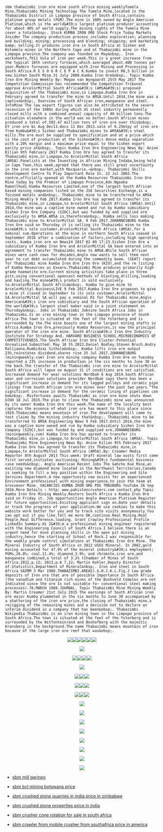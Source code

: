 
```
sbm thabazimbi iron ore mine south africa mining weeklyTumela Mine,Thabazimbi Mining Technology The Tumela Mine,located in the Thabazimbi District in Limpopo province of South Africa,contains platinum group metals (PGM).The mine is 100% owned by Anglo American Platinum,which is the world&#39;s largest platinum producer accounting for about 40% of world supply.The mining rights of the Tumela Mine cover a total&nbsp;. Stock KUMBA IRON ORE Stock Price Today Markets Insider The company production process includes exploration; planning and building; mining; processing and blending; shipping; and marketing &amp; selling.It produces iron ore in South Africa at Sishen and Kolomela mines in the Northern Cape and at Thabazimbi mine in the Limpopo province.The company was founded on May&nbsp;. Iron worksheets.fh11 Vula of iron per week.This is a great increase from the typical 18th century furnaces,which averaged about.400 tonnes per year.Modern furnaces are equipped with.Iron Mining and Processing in South Africa.R E S O U R C E P A C K.Kumba to invest R8,5 billion in new.Sishen South Mine.31 July 2008.Kumba Iron Ore&nbsp;. Topic Kumba Iron Ore Mining Weekly By: Megan van Wyngaardt 25th May 2017 The Competition Commission has recommended the Competition Tribunal approve ArcelorMittal South Africa&#39;s (AMSA&#39;s) proposed acquisition of the Thabazimbi mine,in Limpopo.Kumba Iron Ore in February agreed to transfer the mine to AMSA.Until 2014,the mine was a captive&nbsp;. Overview of South African iron,manganese and steel. InfoMine The low export figures can also be attributed to the severe recession of the 1980s during which US steel industry permanently closed mills with a combined annual capacity of 40 million tons.The situation elsewhere in the world was no better.South African mines produced a total of.592.47 million tons of iron ore over this&nbsp;. EY iron ore bc Aug Dec13.docx 11 Dec 2013.sale of 6.25mtpy of iron ore from Kumba&#39;s Sishen and Thabazimbi mines to AMSA&#39;s steel mills.The ore must be supplied to specification and at a price which is the cost of production at the Sishen&#39;s dense media separation with a.20% margin and a maximum price equal to the Sishen export parity price at&nbsp;. Topic Kumba Iron Ore Engineering News By: Anine Kilian 9th February 2017 Kumba Iron Ore has agreed to transfer its Thabazimbi mine,in Limpopo,to ArcelorMittal South Africa (AMSA).Panelists at the Investing in African Mining Indaba,being held in Cape Town,this week,agreed that there was still great uncertainty in the iron ore market,with Macquarie.→&nbsp;. Thabazimbi Skills Development Centre To Play Important Role In. 22 Jul 2003.The centre,officially opened at the Kumba Resources Thabazimbi Iron Ore Mine today by the Premier of Limpopo Province,Adv.Ngoaka Ramatlhodi.Kumba Resources Limited,one of the largest South African based mining companies listed on the JSE Securities Exchange,is a focused metals and&nbsp;. Thabazimbi mine to be transferred to AMSA Mining Weekly 9 Feb 2017.Kumba Iron Ore has agreed to transfer its Thabazimbi mine,in Limpopo,to ArcelorMittal South Africa (AMSA).Until 2014,the mine was a captive mine owned and run by Kumba subsidiary Sishen Iron Ore Company (SIOC),but was funded by and supplied ore exclusively to AMSA.AMSA is,therefore&nbsp;. Kumba sells loss making Thabazimbi mine to ArcelorMittal SA. 9 Feb 2017.JOHANNESBURG Kumba Iron Ore said on Thursday it is selling its Thabazimbi mine to the mine&#39;s sole customer,ArcelorMittal South Africa (AMSA),for a nominal sum.Operations at the mine in northern South Africa ceased in September 2016 after a combination of factors,including high operating costs. kumba iron ore on News24 2017 02 09 17:23.Sishen Iron Ore a subsidiary of Kumba Iron Ore and ArcelorMittal SA have entered into an agreement to transfer Thabazimbi mine to AMSA.While South African mines were cash cows for decades,Anglo now wants to sell them next year to cut debt accumulated during the commodity boom. (SEAT) report for Thabazimbi mine Kumba Iron Ore Iron Ore (KIO),and the re listing of Kumba Resources as Exxaro.Thabazimbi Mine produces primarily high grade haematite ore.Current mining activities take place in three pits,using conventional opencast methods of blasting,drilling,loading and hauling.The mine&#39;s product is sold exclusively to.ArcelorMittal South Africa&nbsp;. Kumba to give mine to ArcelorMittal BusinessLIVE 9 Feb 2017.Kumba Iron Ore proposes to give a mine it closed in September to its sole customer,ArcelorMittal SA.ArcelorMittal SA will pay a nominal R1 for Thabazimbi mine,Anglo American&#39;s iron ore subsidiary and the South African operation of the world&#39;s largest steel maker said in a joint statement on Thursday&nbsp;. Jobs in Thabazimbi Jobvine South Africa Jobs in Thabazimbi.Is an iron mining town in the Limpopo province of South Africa.The town is situated at the feet of the Ysterberg and is surrounded by the.The mine boasts one of the largest mining shafts in Africa.Kumba Iron Ore,previously Kumba Resources,is now the principal operator of the iron ore mine. South Africa&#39;s Iron Ore Industry Institute For Strategy And. HARVARD BUSINESS SCHOOL.MICROECONOMICS OF COMPETITIVENESS.The South African Iron Ore Cluster.Potential Unrealized.Submitted: May 10 th.2013.Daniel Bodley.Steven Bruch.Andry Ralijaona.Rumbidzai Sithole&nbsp;. Kumba lifts iron ore output 23%,reinstates dividend,shares rise 25 Jul 2017.JOHANNESBURG (miningweekly.com) Iron ore mining company Kumba Iron Ore on Tuesday reported a 23% increase in production in the six months to June 30 on the back.The transfer of the Thabazimbi iron ore mine to ArcelorMittal South Africa will lapse on August 31 if conditions are not satisfied. Increased demand for wear solutions Nordbak 6 Aug 2014.South African wear and corrosion solutions provider Nordbak says there has been a significant increase in demand for its lagged pulleys and ceramic pipe linings from South African iron ore mines over the past two years.“The significant increase in demand for the ceramic lining of pipelines can be&nbsp;. Misfortunes awaits Thabazimbi as iron ore mine shuts down UJUH 18 Jul 2015.The plan to close the Thabazimbi mine was announced by its owner Kumba Iron Ore this week.The name of the locality best captures the essence of what iron ore has meant to this place since 1919.Thabazimbi means mountain of iron.The development will come to test claims by the mining industry that&nbsp;. Thabazimbi mine to be transferred to AMSA Engineering News 9 Feb 2017.Until 2014,the mine was a captive mine owned and run by Kumba subsidiary Sishen Iron Ore Company (SIOC),but was funded by and supplied ore.JOHANNESBURG (miningweekly.com) Kumba Iron Ore has agreed to transfer its Thabazimbi mine,in Limpopo,to ArcelorMittal South Africa (AMSA). Topic Thabazimbi Mine Engineering News By: Anine Kilian 9th February 2017 Kumba Iron Ore has agreed to transfer its Thabazimbi mine,in Limpopo,to ArcelorMittal South Africa (AMSA).By: Creamer Media Reporter 8th August 2013 This week: Draft mineral law ousts first come first served,initiates auctioning; Mining&#39;s fundamental business case needs&nbsp;. Anglo American Recent Jobs The Gahcho Kué Mine,an exciting new diamond mine located in the Northwest Territories,Canada is seeking to fill a key position within the Engineering and Site Services Department.A new opportunity now exists for an experienced Environment professional with mining experience,to join the team at Grosvenor Mine. VACANCIES KUMBA IRON ORE POS TMASBURG YouTube 26 Sep 2016.More Details : http: www.pakistancrushers.com contact.php Topic Kumba Iron Ore Mining Weekly.Reuters South Africa s Kumba Iron Ore said on Friday it. Job opportunities Anglo American Platinum Register for future opportunities.Existing applicant sign on.Date your details or track the progress of your application.We use cookies to make this website work better for you and to track site visits anonymously.You can opt out if you like.Tell me more OK,continue.Real Mining.Real People.Real Difference.loading. Grant Crawley Professional Profile LinkedIn Summary.Hi I&#39;m a professional mining engineer registered with the Engineering Council of South Africa.I believe there is an urgent need for mine planning skills in the open pit mining industry,hence the starting of School of Rock.I was responsible for the weekly grade control simulations at Thabazimbi Iron Ore Mine. The Mineral Industry of South Africa in 2012 USGS Mineral. In 2002,gold mining accounted for 47.9% of the mineral industry&#39;s employment; PGMs,26.8%; coal.11.4%; diamond,3.9%; and chromite,iron ore,and manganese combined,a total of 3.2% (Chamber of Mines of South Africa.2012,p.12; 2013,p.6 7,12; Martin Kohler,Deputy Director of.Statistics,Department of Mineral&nbsp;. Iron and steel in South Africa SAIMM 3 Mar 1988.THABAZIMBI.AREAS).G.H.J.K.L.Fig.2 Low grade deposits of Iron ore that are of possible Importance In South Africa (the vanadlum and titanium rich mines of the Bushveld Complex are not Indicated since the ore Is not suitable fo~ conventional steel making processes).76.MARCH 1988.JOURNAL. Topic Thabazimbi Mine Mining Weekly By: Martin Creamer 21st July 2015 The earnings of South African iron ore major Kumba plummeted in the six months to June 30 accompanied by a shattering of the iron ore price,the closing of Thabazimbi mine,a rejigging of the remaining mines and a decision not to declare an interim dividend in a company that has been&nbsp;. Thabazimbi Wikipedia Thabazimbi is an iron mining town in the Limpopo province of South Africa.The town is situated at the feet of the Ysterberg and is surrounded by the Witfonteinrand and Boshofberg with the majestic Kransberg in the background.The name Thabazimbi means mountain of iron because of the large iron ore reef that was&nbsp;. 
```

<div align="center">
  
<a rel="nofollow" href="https://m.shibang-china.com?f=github&k=sbm+thabazimbi+iron+ore+mine+south+africa+mining+weekly"><img src="https://static.shibang-china.com/en/l.png"></a><img src="https://static.shibang-china.com/en/hw.png"><a rel="nofollow" href="https://m.shibang-china.com/product/?f=github&k=sbm+thabazimbi+iron+ore+mine+south+africa+mining+weekly"><img src="https://static.shibang-china.com/en/p.png"></a><a rel="nofollow" href="https://m.shibang-china.com/cases/?f=github&k=sbm+thabazimbi+iron+ore+mine+south+africa+mining+weekly"><img src="https://static.shibang-china.com/en/c.png"></a><a rel="nofollow" href="https://m.shibang-china.com/news/?f=github&k=sbm+thabazimbi+iron+ore+mine+south+africa+mining+weekly"><img src="https://static.shibang-china.com/en/n.png"></a><a rel="nofollow" href="https://m.shibang-china.com?f=github&k=sbm+thabazimbi+iron+ore+mine+south+africa+mining+weekly"><img src="https://static.shibang-china.com/en/m.png"></a>

<a rel="nofollow" href="https://m.shibang-china.com/product/?f=github&k=sbm+thabazimbi+iron+ore+mine+south+africa+mining+weekly"><img src="https://static.shibang-china.com/en/b.jpg"></a>
  
<a rel="nofollow" href="https://m.shibang-china.com/solution-aggregate.html?f=github&k=sbm+thabazimbi+iron+ore+mine+south+africa+mining+weekly"><img src="https://static.shibang-china.com/en/a.jpg"></a><a rel="nofollow" href="https://m.shibang-china.com/solution-mine.html?f=github&k=sbm+thabazimbi+iron+ore+mine+south+africa+mining+weekly"><img src="https://static.shibang-china.com/en/m.jpg"></a><a rel="nofollow" href="https://m.shibang-china.com/solution-mill.html?f=github&k=sbm+thabazimbi+iron+ore+mine+south+africa+mining+weekly"><img src="https://static.shibang-china.com/en/g.jpg"></a><a rel="nofollow" href="https://m.shibang-china.com/solution-epc.html?f=github&k=sbm+thabazimbi+iron+ore+mine+south+africa+mining+weekly"><img src="https://static.shibang-china.com/en/e.jpg"></a>

<a rel="nofollow" href="https://m.shibang-china.com/product/?f=github&k=sbm+thabazimbi+iron+ore+mine+south+africa+mining+weekly"><img src="https://static.shibang-china.com/en/a-p.png"></a>

<a rel="nofollow" href="https://m.shibang-china.com/product/crusher/c6x.html?f=github&k=sbm+thabazimbi+iron+ore+mine+south+africa+mining+weekly"><img src="https://static.shibang-china.com/en/j.jpg"></a><a rel="nofollow" href="https://m.shibang-china.com/product/crusher/ci5x.html?f=github&k=sbm+thabazimbi+iron+ore+mine+south+africa+mining+weekly"><img src="https://static.shibang-china.com/en/i.jpg"></a><a rel="nofollow" href="https://m.shibang-china.com/product/crusher/hst.html?f=github&k=sbm+thabazimbi+iron+ore+mine+south+africa+mining+weekly"><img src="https://static.shibang-china.com/en/c.jpg"></a>

<a rel="nofollow" href="https://m.shibang-china.com/product/mill/mtw.html?f=github&k=sbm+thabazimbi+iron+ore+mine+south+africa+mining+weekly"><img src="https://static.shibang-china.com/en/mtw.jpg"></a><a rel="nofollow" href="https://m.shibang-china.com/product/mill/scm.html?f=github&k=sbm+thabazimbi+iron+ore+mine+south+africa+mining+weekly"><img src="https://static.shibang-china.com/en/scm.jpg"></a><a rel="nofollow" href="https://m.shibang-china.com/product/mill/lm.html?f=github&k=sbm+thabazimbi+iron+ore+mine+south+africa+mining+weekly"><img src="https://static.shibang-china.com/en/lm.jpg"></a>

<a rel="nofollow" href="https://m.shibang-china.com/product/sand/vsi6x.html?f=github&k=sbm+thabazimbi+iron+ore+mine+south+africa+mining+weekly"><img src="https://static.shibang-china.com/en/6x.jpg"></a><a rel="nofollow" href="https://m.shibang-china.com/product/sand/vu.html?f=github&k=sbm+thabazimbi+iron+ore+mine+south+africa+mining+weekly"><img src="https://static.shibang-china.com/en/vu.jpg"></a><a rel="nofollow" href="https://m.shibang-china.com/product/mobile/klun.html?f=github&k=sbm+thabazimbi+iron+ore+mine+south+africa+mining+weekly"><img src="https://static.shibang-china.com/en/k.jpg"></a>

<a rel="nofollow" href="https://m.shibang-china.com/cases/?f=github&k=sbm+thabazimbi+iron+ore+mine+south+africa+mining+weekly"><img src="https://static.shibang-china.com/en/case.png"></a>

<a rel="nofollow" href="https://m.shibang-china.com/cases/aggregate/202.html?f=github&k=sbm+thabazimbi+iron+ore+mine+south+africa+mining+weekly"><img src="https://static.shibang-china.com/en/c-1.jpg"></a>

<a rel="nofollow" href="https://m.shibang-china.com/cases/aggregate/203.html?f=github&k=sbm+thabazimbi+iron+ore+mine+south+africa+mining+weekly"><img src="https://static.shibang-china.com/en/c-2.jpg"></a>

<a rel="nofollow" href="https://m.shibang-china.com/cases/mill/123.html?f=github&k=sbm+thabazimbi+iron+ore+mine+south+africa+mining+weekly"><img src="https://static.shibang-china.com/en/c-3.jpg"></a>

<a rel="nofollow" href="https://m.shibang-china.com/contact_us.html?f=github&k=sbm+thabazimbi+iron+ore+mine+south+africa+mining+weekly"><img src="https://static.shibang-china.com/en/contact.png"></a>

<a rel="nofollow" href="https://swt.shibang-china.com/?f=github&k=sbm+thabazimbi+iron+ore+mine+south+africa+mining+weekly"><img src="https://static.shibang-china.com/en/chat.png"></a>

<a rel="nofollow" href="https://whatsapp.shibangsoft.com/WhatsApp.php?f=github&k=sbm+thabazimbi+iron+ore+mine+south+africa+mining+weekly"><img src="https://static.shibang-china.com/en/whatsapp.png"></a>

<a rel="nofollow" href="https://m.shibang-china.com/?f=github&k=sbm+thabazimbi+iron+ore+mine+south+africa+mining+weekly"><img src="https://static.shibang-china.com/en/website.png"></a>

</div>


* [sbm mill garinpo](sbm%20mill%20garinpo.md)

* [sbm bcl mining botswana price](sbm%20bcl%20mining%20botswana%20price.md)

* [sbm crushed stone quarries in india price in zimbabwe](sbm%20crushed%20stone%20quarries%20in%20india%20price%20in%20zimbabwe.md)

* [sbm crushed stone properties price in india](sbm%20crushed%20stone%20properties%20price%20in%20india.md)

* [sbm crusher cone rotation for sale in south africa](sbm%20crusher%20cone%20rotation%20for%20sale%20in%20south%20africa.md)

* [sbm crawler from mobile crusher from southafrica price in america](sbm%20crawler%20from%20mobile%20crusher%20from%20southafrica%20price%20in%20america.md)